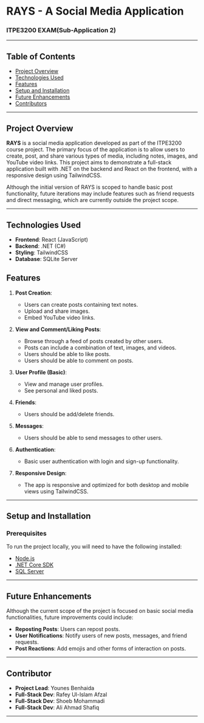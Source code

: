# RAYS - A Social Media Application
### ITPE3200 EXAM(Sub-Application 2)
---
## Table of Contents
- [Project Overview](#project-overview)
- [Technologies Used](#technologies-used)
- [Features](#features)
- [Setup and Installation](#setup-and-installation)
- [Future Enhancements](#future-enhancements)
- [Contributors](#contributors)

---

## Project Overview

**RAYS** is a social media application developed as part of the ITPE3200 course project. The primary focus of the application is to allow users to create, post, and share various types of media, including notes, images, and YouTube video links. This project aims to demonstrate a full-stack application built with .NET on the backend and React on the frontend, with a responsive design using TailwindCSS.

Although the initial version of RAYS is scoped to handle basic post functionality, future iterations may include features such as friend requests and direct messaging, which are currently outside the project scope.

---

## Technologies Used

- **Frontend**: React (JavaScript) 
- **Backend**: .NET (C#) 
- **Styling**: TailwindCSS 
- **Database**: SQLite Server 

## Features

1. **Post Creation**:
   - Users can create posts containing text notes.
   - Upload and share images.
   - Embed YouTube video links.

2. **View and Comment/Liking Posts**:
   - Browse through a feed of posts created by other users.
   - Posts can include a combination of text, images, and videos.
   - Users should be able to like posts.
   - Users should be able to comment on posts.
     
3. **User Profile (Basic)**:
   - View and manage user profiles.
   - See personal and liked posts.
     
4. **Friends**:
   - Users should be add/delete friends.

5. **Messages**:
   - Users should be able to send messages to other users.
     
6. **Authentication**:
   - Basic user authentication with login and sign-up functionality.

7. **Responsive Design**:
   - The app is responsive and optimized for both desktop and mobile views using TailwindCSS.

---

## Setup and Installation

### Prerequisites

To run the project locally, you will need to have the following installed:

- [Node.js](https://nodejs.org/)
- [.NET Core SDK](https://dotnet.microsoft.com/download)
- [SQL Server](https://www.microsoft.com/en-us/sql-server/sql-server-downloads)

---
## Future Enhancements
Although the current scope of the project is focused on basic social media functionalities, future improvements could include:

- **Reposting Posts**: Users can repost posts.
- **User Notifications**: Notify users of new posts, messages, and friend requests.
- **Post Reactions**: Add emojis and other forms of interaction on posts.

---
## Contributor

- **Project Lead**: Younes Benhaida
- **Full-Stack Dev**: Rafey Ul-Islam Afzal
- **Full-Stack Dev**: Shoeb Mohammadi
- **Full-Stack Dev**: Ali Ahmad Shafiq

---

